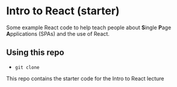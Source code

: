 # Intro to React (starter)

Some example React code to help teach people about **S**ingle **P**age **A**pplications (SPAs) and the use of React.

## Using this repo

- `git clone`

This repo contains the starter code for the Intro to React lecture
